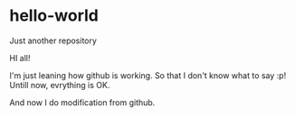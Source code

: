 # hello-world
Just another repository

HI all!

I'm just leaning how github is working. So that I don't know what to say :p!
Untill now, evrything is OK.

And now I do modification from github.
